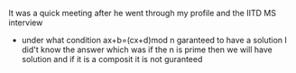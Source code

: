 It was a quick meeting after he went through my profile and the IITD MS interview
- under what condition ax+b=(cx+d)mod n garanteed to have a solution
I did't know the answer which was if the n is prime then we will have solution and if it is a composit it is not guranteed 

